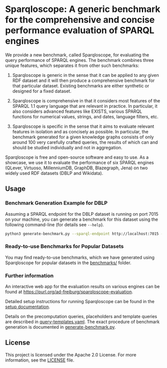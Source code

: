 # Sparqloscope: A generic benchmark for the comprehensive and concise performance evaluation of SPARQL engines

We provide a new benchmark, called Sparqloscope, for evaluating the query performance of SPARQL engines. The benchmark combines three unique features, which separates it from other such benchmarks:

1. Sparqloscope is generic in the sense that it can be applied to any given RDF dataset and it will then produce a comprehensive benchmark for that particular dataset. Existing benchmarks are either synthetic or designed for a fixed dataset.

2. Sparqloscope is comprehensive in that it considers most features of the SPARQL 1.1 query language that are relevant in practice. In particular, it also considers advanced features like EXISTS, various SPARQL functions for numerical values, strings, and dates, language filters, etc.

3. Sparqloscope is specific in the sense that it aims to evaluate relevant features in isolation and as concisely as possible. In particular, the benchmark generated for a given knowledge graphs consists of only around 100 very carefully crafted queries, the results of which can and should be studied individually and not in aggregation.

Sparqloscope is free and open-source software and easy to use. As a showcase, we use it to evaluate the performance of six SPARQL engines (QLever, Virtuoso, MillenniumDB, GraphDB, Blazegraph, Jena) on two widely used RDF datasets (DBLP and Wikidata).

## Usage

### Benchmark Generation Example for DBLP

Assuming a SPARQL endpoint for the DBLP dataset is running on port 7015 on your machine, you can generate a benchmark for this dataset using the following command-line (for details see `--help`).
 
```bash
python3 generate-benchmark.py --sparql-endpoint http://localhost:7015 --prefix-definitions "$(cat prefixes/dblp.ttl)" --kg-name dblp
```

### Ready-to-use Benchmarks for Popular Datasets

You may find ready-to-use benchmarks, which we have generated using Sparqloscope for popular datasets in the [benchmarks/](benchmarks/) folder.

### Further information

An interactive web app for the evaluation results on various engines can be found at <https://purl.org/ad-freiburg/sparqloscope-evaluation>.

Detailed setup instructions for running Sparqloscope can be found in the [setup documentation](docs/setup.md).

Details on the precomputation queries, placeholders and template queries are described in [query-templates.yaml](query-templates.yaml). The exact procedure of benchmark generation is documented in [generate-benchmark.py](generate-benchmark.py).

## License

This project is licensed under the Apache 2.0 License. For more information, see the [LICENSE](LICENSE) file.
